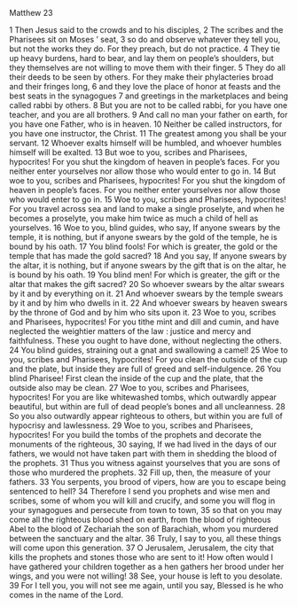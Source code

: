 Matthew 23

1	Then Jesus said to the crowds and to his disciples,
2	The scribes and the Pharisees sit on Moses ’ seat,
3	so do and observe whatever they tell you, but not the works they do. For they preach, but do not practice.
4	They tie up heavy burdens, hard to bear, and lay them on people’s shoulders, but they themselves are not willing to move them with their finger.
5	They do all their deeds to be seen by others. For they make their phylacteries broad and their fringes long,
6	and they love the place of honor at feasts and the best seats in the synagogues
7	and greetings in the marketplaces and being called rabbi by others.
8	But you are not to be called rabbi, for you have one teacher, and you are all brothers.
9	And call no man your father on earth, for you have one Father, who is in heaven.
10	Neither be called instructors, for you have one instructor, the Christ.
11	The greatest among you shall be your servant.
12	Whoever exalts himself will be humbled, and whoever humbles himself will be exalted.
13	But woe to you, scribes and Pharisees, hypocrites! For you shut the kingdom of heaven in people’s faces. For you neither enter yourselves nor allow those who would enter to go in.
14	But woe to you, scribes and Pharisees, hypocrites! For you shut the kingdom of heaven in people’s faces. For you neither enter yourselves nor allow those who would enter to go in.
15	Woe to you, scribes and Pharisees, hypocrites! For you travel across sea and land to make a single proselyte, and when he becomes a proselyte, you make him twice as much a child of hell as yourselves.
16	Woe to you, blind guides, who say, If anyone swears by the temple, it is nothing, but if anyone swears by the gold of the temple, he is bound by his oath.
17	You blind fools! For which is greater, the gold or the temple that has made the gold sacred?
18	And you say, If anyone swears by the altar, it is nothing, but if anyone swears by the gift that is on the altar, he is bound by his oath.
19	You blind men! For which is greater, the gift or the altar that makes the gift sacred?
20	So whoever swears by the altar swears by it and by everything on it.
21	And whoever swears by the temple swears by it and by him who dwells in it.
22	And whoever swears by heaven swears by the throne of God and by him who sits upon it.
23	Woe to you, scribes and Pharisees, hypocrites! For you tithe mint and dill and cumin, and have neglected the weightier matters of the law : justice and mercy and faithfulness. These you ought to have done, without neglecting the others.
24	You blind guides, straining out a gnat and swallowing a camel!
25	Woe to you, scribes and Pharisees, hypocrites! For you clean the outside of the cup and the plate, but inside they are full of greed and self-indulgence.
26	You blind Pharisee! First clean the inside of the cup and the plate, that the outside also may be clean.
27	Woe to you, scribes and Pharisees, hypocrites! For you are like whitewashed tombs, which outwardly appear beautiful, but within are full of dead people’s bones and all uncleanness.
28	So you also outwardly appear righteous to others, but within you are full of hypocrisy and lawlessness.
29	Woe to you, scribes and Pharisees, hypocrites! For you build the tombs of the prophets and decorate the monuments of the righteous,
30	saying, If we had lived in the days of our fathers, we would not have taken part with them in shedding the blood of the prophets.
31	Thus you witness against yourselves that you are sons of those who murdered the prophets.
32	Fill up, then, the measure of your fathers.
33	You serpents, you brood of vipers, how are you to escape being sentenced to hell?
34	Therefore I send you prophets and wise men and scribes, some of whom you will kill and crucify, and some you will flog in your synagogues and persecute from town to town,
35	so that on you may come all the righteous blood shed on earth, from the blood of righteous Abel to the blood of Zechariah the son of Barachiah, whom you murdered between the sanctuary and the altar.
36	Truly, I say to you, all these things will come upon this generation.
37	O Jerusalem, Jerusalem, the city that kills the prophets and stones those who are sent to it! How often would I have gathered your children together as a hen gathers her brood under her wings, and you were not willing!
38	See, your house is left to you desolate.
39	For I tell you, you will not see me again, until you say, Blessed is he who comes in the name of the Lord.

